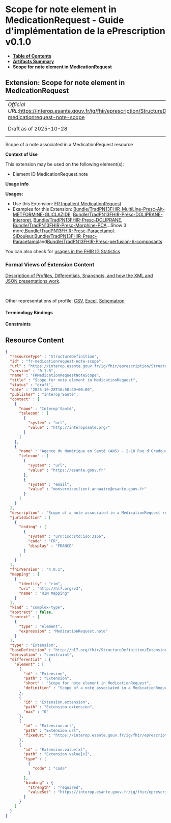 # Scope for note element in MedicationRequest - Guide d'implémentation de la ePrescription v0.1.0

* [**Table of Contents**](toc.md)
* [**Artifacts Summary**](artifacts.md)
* **Scope for note element in MedicationRequest**

## Extension: Scope for note element in MedicationRequest 

| | |
| :--- | :--- |
| *Official URL*:https://interop.esante.gouv.fr/ig/fhir/eprescription/StructureDefinition/fr-medicationrequest-note-scope | *Version*:0.1.0 |
| Draft as of 2025-10-28 | *Computable Name*:FRMedicationRequestNoteScope |

Scope of a note associated in a MedicationRequest resource

**Context of Use**

This extension may be used on the following element(s):

* Element ID MedicationRequest.note

**Usage info**

**Usages:**

* Use this Extension: [FR Inpatient MedicationRequest](StructureDefinition-fr-inpatient-medicationrequest.md)
* Examples for this Extension: [Bundle/TradPN13FHIR-MultiLine-Presc-Alt-METFORMINE-GLICLAZIDE](Bundle-TradPN13FHIR-MultiLine-Presc-Alt-METFORMINE-GLICLAZIDE.md), [Bundle/TradPN13FHIR-Presc-DOLIPRANE-Interpret](Bundle-TradPN13FHIR-Presc-DOLIPRANE-Interpret.md), [Bundle/TradPN13FHIR-Presc-DOLIPRANE](Bundle-TradPN13FHIR-Presc-DOLIPRANE.md), [Bundle/TradPN13FHIR-Presc-Morphine-PCA](Bundle-TradPN13FHIR-Presc-Morphine-PCA.md)...Show 3 more,[Bundle/TradPN13FHIR-Presc-Paracetamol-SiDouleur](Bundle-TradPN13FHIR-Presc-Paracetamol-SiDouleur.md),[Bundle/TradPN13FHIR-Presc-Paracetamol](Bundle-TradPN13FHIR-Presc-Paracetamol.md)and[Bundle/TradPN13FHIR-Presc-perfusion-6-composants](Bundle-TradPN13FHIR-Presc-perfusion-6-composants.md)

You can also check for [usages in the FHIR IG Statistics](https://packages2.fhir.org/xig/ans.fhir.fr.eprescription|current/StructureDefinition/fr-medicationrequest-note-scope)

### Formal Views of Extension Content

 [Description of Profiles, Differentials, Snapshots, and how the XML and JSON presentations work](http://build.fhir.org/ig/FHIR/ig-guidance/readingIgs.html#structure-definitions). 

 

Other representations of profile: [CSV](StructureDefinition-fr-medicationrequest-note-scope.csv), [Excel](StructureDefinition-fr-medicationrequest-note-scope.xlsx), [Schematron](StructureDefinition-fr-medicationrequest-note-scope.sch) 

#### Terminology Bindings

#### Constraints



## Resource Content

```json
{
  "resourceType" : "StructureDefinition",
  "id" : "fr-medicationrequest-note-scope",
  "url" : "https://interop.esante.gouv.fr/ig/fhir/eprescription/StructureDefinition/fr-medicationrequest-note-scope",
  "version" : "0.1.0",
  "name" : "FRMedicationRequestNoteScope",
  "title" : "Scope for note element in MedicationRequest",
  "status" : "draft",
  "date" : "2025-10-28T16:58:49+00:00",
  "publisher" : "Interop'Santé",
  "contact" : [
    {
      "name" : "Interop'Santé",
      "telecom" : [
        {
          "system" : "url",
          "value" : "http://interopsante.org/"
        }
      ]
    },
    {
      "name" : "Agence du Numérique en Santé (ANS) - 2-10 Rue d'Oradour-sur-Glane, 75015 Paris",
      "telecom" : [
        {
          "system" : "url",
          "value" : "https://esante.gouv.fr"
        },
        {
          "system" : "email",
          "value" : "monserviceclient.annuaire@esante.gouv.fr"
        }
      ]
    }
  ],
  "description" : "Scope of a note associated in a MedicationRequest resource",
  "jurisdiction" : [
    {
      "coding" : [
        {
          "system" : "urn:iso:std:iso:3166",
          "code" : "FR",
          "display" : "FRANCE"
        }
      ]
    }
  ],
  "fhirVersion" : "4.0.1",
  "mapping" : [
    {
      "identity" : "rim",
      "uri" : "http://hl7.org/v3",
      "name" : "RIM Mapping"
    }
  ],
  "kind" : "complex-type",
  "abstract" : false,
  "context" : [
    {
      "type" : "element",
      "expression" : "MedicationRequest.note"
    }
  ],
  "type" : "Extension",
  "baseDefinition" : "http://hl7.org/fhir/StructureDefinition/Extension",
  "derivation" : "constraint",
  "differential" : {
    "element" : [
      {
        "id" : "Extension",
        "path" : "Extension",
        "short" : "Scope for note element in MedicationRequest",
        "definition" : "Scope of a note associated in a MedicationRequest resource"
      },
      {
        "id" : "Extension.extension",
        "path" : "Extension.extension",
        "max" : "0"
      },
      {
        "id" : "Extension.url",
        "path" : "Extension.url",
        "fixedUri" : "https://interop.esante.gouv.fr/ig/fhir/eprescription/StructureDefinition/fr-medicationrequest-note-scope"
      },
      {
        "id" : "Extension.value[x]",
        "path" : "Extension.value[x]",
        "type" : [
          {
            "code" : "code"
          }
        ],
        "binding" : {
          "strength" : "required",
          "valueSet" : "https://interop.esante.gouv.fr/ig/fhir/eprescription/ValueSet/fr-note-scope-codes-vs"
        }
      }
    ]
  }
}

```
